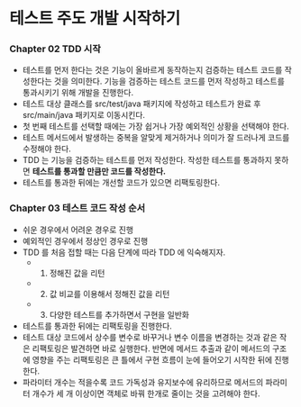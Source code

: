 # 테스트 주도 개발 시작하기 

### Chapter 02 TDD 시작 
- 테스트를 먼저 한다는 것은 기능이 올바르게 동작하는지 검증하는 테스트 코드를 작성한다는 것을 의미한다. 기능을 검증하는 테스트 코드를 먼저 작성하고 테스트를 통과시키기 위해 개발을 진행한다. 
- 테스트 대상 클래스를 src/test/java 패키지에 작성하고 테스트가 완료 후 src/main/java 패키지로 이동시킨다. 
- 첫 번째 테스트를 선택할 때에는 가장 쉽거나 가장 예외적인 상황을 선택해야 한다.
- 테스트 메서드에서 발생하는 중복을 알맞게 제거하거나 의미가 잘 드러나게 코드를 수정해야 한다.
- TDD 는 기능을 검증하는 테스트를 먼저 작성한다. 작성한 테스트를 통과하지 못하면 **테스트를 통과할 만큼만 코드를 작성한다.**
- 테스트를 통과한 뒤에는 개선할 코드가 있으면 리팩토링한다.

### Chapter 03 테스트 코드 작성 순서 
- 쉬운 경우에서 어려운 경우로 진행 
- 예외적인 경우에서 정상인 경우로 진행 
- TDD 를 처음 접할 때는 다음 단계에 따라 TDD 에 익숙해지자. 
    - 1. 정해진 값을 리턴
    - 2. 값 비교를 이용해서 정해진 값을 리턴
    - 3. 다양한 테스트를 추가하면서 구현을 일반화 
- 테스트를 통과한 뒤에는 리팩토링을 진행한다.
- 테스트 대상 코드에서 상수를 변수로 바꾸거나 변수 이름을 변경하는 것과 같은 작은 리팩토링은 발견하면 바로 실행한다. 반면에 메서드 추출과 같이 메서드의 구조에 영향을 
주는 리팩토링은 큰 틀에서 구현 흐름이 눈에 들어오기 시작한 뒤에 진행한다.
- 파라미터 개수는 적을수록 코드 가독성과 유지보수에 유리하므로 메서드의 파라미터 개수가 세 개 이상이면 객체로 바꿔 한개로 줄이는 것을 고려해야 한다.